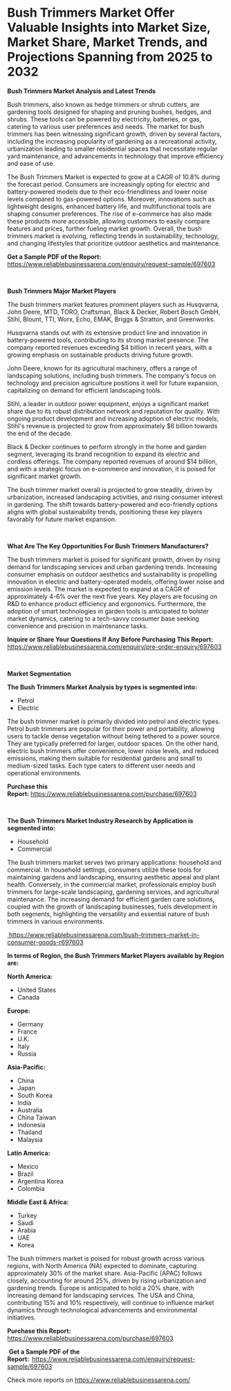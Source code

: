 <p><h1>Bush Trimmers Market Offer Valuable Insights into Market Size, Market Share, Market Trends, and Projections Spanning from 2025 to 2032</h1></p><p><strong>Bush Trimmers Market Analysis and Latest Trends</strong></p>
<p><p>Bush trimmers, also known as hedge trimmers or shrub cutters, are gardening tools designed for shaping and pruning bushes, hedges, and shrubs. These tools can be powered by electricity, batteries, or gas, catering to various user preferences and needs. The market for bush trimmers has been witnessing significant growth, driven by several factors, including the increasing popularity of gardening as a recreational activity, urbanization leading to smaller residential spaces that necessitate regular yard maintenance, and advancements in technology that improve efficiency and ease of use.</p><p>The Bush Trimmers Market is expected to grow at a CAGR of 10.8% during the forecast period. Consumers are increasingly opting for electric and battery-powered models due to their eco-friendliness and lower noise levels compared to gas-powered options. Moreover, innovations such as lightweight designs, enhanced battery life, and multifunctional tools are shaping consumer preferences. The rise of e-commerce has also made these products more accessible, allowing customers to easily compare features and prices, further fueling market growth. Overall, the bush trimmers market is evolving, reflecting trends in sustainability, technology, and changing lifestyles that prioritize outdoor aesthetics and maintenance.</p></p>
<p><strong>Get a Sample PDF of the Report:&nbsp;</strong> <a href="https://www.reliablebusinessarena.com/enquiry/request-sample/697603?utm_campaign=3443&utm_medium=2&utm_source=Github&utm_content=ia&utm_term=04042025&utm_id=bush-trimmers">https://www.reliablebusinessarena.com/enquiry/request-sample/697603</a></p>
<p>&nbsp;</p>
<p><strong>Bush Trimmers Major Market Players</strong></p>
<p><p>The bush trimmers market features prominent players such as Husqvarna, John Deere, MTD, TORO, Craftsman, Black & Decker, Robert Bosch GmbH, Stihl, Blount, TTI, Worx, Echo, EMAK, Briggs & Stratton, and Greenworks. </p><p>Husqvarna stands out with its extensive product line and innovation in battery-powered tools, contributing to its strong market presence. The company reported revenues exceeding $4 billion in recent years, with a growing emphasis on sustainable products driving future growth.</p><p>John Deere, known for its agricultural machinery, offers a range of landscaping solutions, including bush trimmers. The company's focus on technology and precision agriculture positions it well for future expansion, capitalizing on demand for efficient landscaping tools.</p><p>Stihl, a leader in outdoor power equipment, enjoys a significant market share due to its robust distribution network and reputation for quality. With ongoing product development and increasing adoption of electric models, Stihl's revenue is projected to grow from approximately $6 billion towards the end of the decade.</p><p>Black & Decker continues to perform strongly in the home and garden segment, leveraging its brand recognition to expand its electric and cordless offerings. The company reported revenues of around $14 billion, and with a strategic focus on e-commerce and innovation, it is poised for significant market growth.</p><p>The bush trimmer market overall is projected to grow steadily, driven by urbanization, increased landscaping activities, and rising consumer interest in gardening. The shift towards battery-powered and eco-friendly options aligns with global sustainability trends, positioning these key players favorably for future market expansion.</p></p>
<p>&nbsp;</p>
<p><strong>What Are The Key Opportunities For Bush Trimmers Manufacturers?</strong></p>
<p><p>The bush trimmers market is poised for significant growth, driven by rising demand for landscaping services and urban gardening trends. Increasing consumer emphasis on outdoor aesthetics and sustainability is propelling innovation in electric and battery-operated models, offering lower noise and emission levels. The market is expected to expand at a CAGR of approximately 4-6% over the next five years. Key players are focusing on R&D to enhance product efficiency and ergonomics. Furthermore, the adoption of smart technologies in garden tools is anticipated to bolster market dynamics, catering to a tech-savvy consumer base seeking convenience and precision in maintenance tasks.</p></p>
<p><strong>Inquire or Share Your Questions If Any Before Purchasing This Report:</strong> <a href="https://www.reliablebusinessarena.com/enquiry/pre-order-enquiry/697603?utm_campaign=3443&utm_medium=2&utm_source=Github&utm_content=ia&utm_term=04042025&utm_id=bush-trimmers">https://www.reliablebusinessarena.com/enquiry/pre-order-enquiry/697603</a></p>
<p>&nbsp;</p>
<p><strong>Market Segmentation</strong></p>
<p><strong>The Bush Trimmers Market Analysis by types is segmented into:</strong></p>
<p><ul><li>Petrol</li><li>Electric</li></ul></p>
<p><p>The bush trimmer market is primarily divided into petrol and electric types. Petrol bush trimmers are popular for their power and portability, allowing users to tackle dense vegetation without being tethered to a power source. They are typically preferred for larger, outdoor spaces. On the other hand, electric bush trimmers offer convenience, lower noise levels, and reduced emissions, making them suitable for residential gardens and small to medium-sized tasks. Each type caters to different user needs and operational environments.</p></p>
<p><strong>Purchase this Report:&nbsp;</strong><a href="https://www.reliablebusinessarena.com/purchase/697603?utm_campaign=3443&utm_medium=2&utm_source=Github&utm_content=ia&utm_term=04042025&utm_id=bush-trimmers">https://www.reliablebusinessarena.com/purchase/697603</a></p>
<p>&nbsp;</p>
<p><strong>The Bush Trimmers Market Industry Research by Application is segmented into:</strong></p>
<p><ul><li>Household</li><li>Commercial</li></ul></p>
<p><p>The bush trimmers market serves two primary applications: household and commercial. In household settings, consumers utilize these tools for maintaining gardens and landscaping, ensuring aesthetic appeal and plant health. Conversely, in the commercial market, professionals employ bush trimmers for large-scale landscaping, gardening services, and agricultural maintenance. The increasing demand for efficient garden care solutions, coupled with the growth of landscaping businesses, fuels development in both segments, highlighting the versatility and essential nature of bush trimmers in various environments.</p></p>
<p><a href="https://www.reliablebusinessarena.com/bush-trimmers-market-in-consumer-goods-r697603?utm_campaign=3443&utm_medium=2&utm_source=Github&utm_content=ia&utm_term=04042025&utm_id=bush-trimmers">&nbsp;https://www.reliablebusinessarena.com/bush-trimmers-market-in-consumer-goods-r697603</a></p>
<p><strong>In terms of Region, the Bush Trimmers Market Players available by Region are:</strong></p>
<p>
    <p> <strong> North America: </strong>
        <ul>
            <li>United States</li>
            <li>Canada</li>
        </ul>
        </p> 
    <p> <strong> Europe: </strong>
        <ul>
            <li>Germany</li>
            <li>France</li>
            <li>U.K.</li>
            <li>Italy</li>
            <li>Russia</li>
        </ul>
        </p> 
    <p> <strong> Asia-Pacific: </strong>
        <ul>
            <li>China</li>
            <li>Japan</li>
            <li>South Korea</li>
            <li>India</li>
            <li>Australia</li>
            <li>China Taiwan</li>
            <li>Indonesia</li>
            <li>Thailand</li>
            <li>Malaysia</li>
        </ul>
        </p> 
    <p> <strong> Latin America: </strong>
        <ul>
            <li>Mexico</li>
            <li>Brazil</li>
            <li>Argentina Korea</li>
            <li>Colombia</li>
        </ul>
        </p> 
    <p> <strong> Middle East & Africa: </strong>
        <ul>
            <li>Turkey</li>
            <li>Saudi</li>
            <li>Arabia</li>
            <li>UAE</li>
            <li>Korea</li>
        </ul>
    </p>
    </p>
<p><p>The bush trimmers market is poised for robust growth across various regions, with North America (NA) expected to dominate, capturing approximately 30% of the market share. Asia-Pacific (APAC) follows closely, accounting for around 25%, driven by rising urbanization and gardening trends. Europe is anticipated to hold a 20% share, with increasing demand for landscaping services. The USA and China, contributing 15% and 10% respectively, will continue to influence market dynamics through technological advancements and environmental initiatives.</p></p>
<p><strong>Purchase this Report: </strong><a href="https://www.reliablebusinessarena.com/purchase/697603?utm_campaign=3443&utm_medium=2&utm_source=Github&utm_content=ia&utm_term=04042025&utm_id=bush-trimmers">https://www.reliablebusinessarena.com/purchase/697603</a></p>
<p>&nbsp;<strong>Get a Sample PDF of the Report:&nbsp;&nbsp;</strong><a href="https://www.reliablebusinessarena.com/enquiry/request-sample/697603?utm_campaign=3443&utm_medium=2&utm_source=Github&utm_content=ia&utm_term=04042025&utm_id=bush-trimmers">https://www.reliablebusinessarena.com/enquiry/request-sample/697603</a></p>
<p><strong></strong></p>
<p>Check more reports on <a href="https://www.reliablebusinessarena.com/?utm_campaign=3443&utm_medium=2&utm_source=Github&utm_content=ia&utm_term=04042025&utm_id=bush-trimmers">https://www.reliablebusinessarena.com/</a></p>